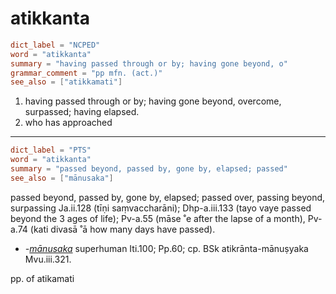 # atikkanta

``` toml
dict_label = "NCPED"
word = "atikkanta"
summary = "having passed through or by; having gone beyond, o"
grammar_comment = "pp mfn. (act.)"
see_also = ["atikkamati"]
```

1. having passed through or by; having gone beyond, overcome, surpassed; having elapsed.
2. who has approached

--------------------

``` toml
dict_label = "PTS"
word = "atikkanta"
summary = "passed beyond, passed by, gone by, elapsed; passed"
see_also = ["mānusaka"]
```

passed beyond, passed by, gone by, elapsed; passed over, passing beyond, surpassing Ja.ii.128 (tīṇi saṃvaccharāni); Dhp\-a.iii.133 (tayo vaye passed beyond the 3 ages of life); Pv\-a.55 (māse ˚e after the lapse of a month), Pv\-a.74 (kati divasā ˚ā how many days have passed).

* *\-[mānusaka](mānusaka.md)* superhuman Iti.100; Pp.60; cp. BSk atikrānta\-mānuṣyaka Mvu.iii.321.

pp. of atikamati

